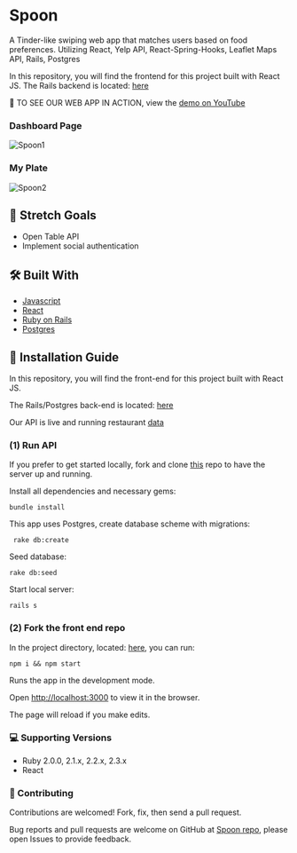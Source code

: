 # Spoon 

A Tinder-like swiping web app that matches users based on food preferences. Utilizing React, Yelp API, React-Spring-Hooks, Leaflet Maps API, Rails, Postgres

In this repository, you will find the frontend for this project built with React JS. The Rails backend is located: [here](https://github.com/danherrera0/SPOON_Server)

📌 TO SEE OUR WEB APP IN ACTION, view the [demo on YouTube](https://www.youtube.com/watch?v=OA4ye_u4Gfc)

### Dashboard Page
![Spoon1](https://raw.githubusercontent.com/diaaanek/SPOON_Client/master/public/spoon11.png)

### My Plate
![Spoon2](https://raw.githubusercontent.com/diaaanek/SPOON_Client/master/public/myplate.png)

## 🎯 Stretch Goals
* Open Table API
* Implement social authentication

## 🛠 Built With
* [Javascript](https://www.javascript.com/) 
* [React](https://reactjs.org/)
* [Ruby on Rails](https://rubyonrails.org/)
* [Postgres](https://www.sqlite.org/) 

## 📑 Installation Guide

In this repository, you will find the front-end for this project built with React JS. 

The Rails/Postgres back-end is located: [here](https://github.com/danherrera0/SPOON_Server)

Our API is live and running restaurant [data](https://spoon-server.herokuapp.com/api/v1/restaurants)

### (1) Run API

If you prefer to get started locally, fork and clone [this](https://github.com/danherrera0/SPOON_Server) repo to have the server up and running.

Install all dependencies and necessary gems:

`bundle install `

This app uses Postgres, create database scheme with migrations:

 ` rake db:create`

Seed database:

` rake db:seed `

Start local server:

 ` rails s `


### (2) Fork the front end repo

In the project directory, located: [here](https://github.com/diaaanek/SPOON_Client), you can run:

  `npm i && npm start`

Runs the app in the development mode.

Open [http://localhost:3000](http://localhost:3000) to view it in the browser.

The page will reload if you make edits.<br>

### 💻 Supporting Versions
- Ruby 2.0.0, 2.1.x, 2.2.x, 2.3.x
- React 

### 🤩 Contributing

Contributions are welcomed!  Fork, fix, then send a pull request.

Bug reports and pull requests are welcome on GitHub at [Spoon repo](https://github.com/diaaanek/SPOON_client), please open Issues to provide feedback.

